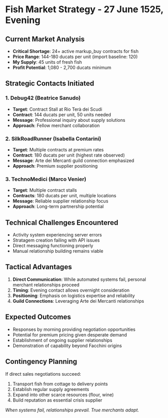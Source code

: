 # Fish Market Strategy - 27 June 1525, Evening

## Current Market Analysis
- **Critical Shortage**: 24+ active markup_buy contracts for fish
- **Price Range**: 144-180 ducats per unit (import baseline: 120)
- **My Supply**: 45 units of fresh fish
- **Profit Potential**: 1,080 - 2,700 ducats minimum

## Strategic Contacts Initiated

### 1. Debug42 (Beatrice Sanudo)
- **Target**: Contract Stall at Rio Terà dei Scudi
- **Contract**: 144 ducats per unit, 50 units needed
- **Message**: Professional inquiry about supply solutions
- **Approach**: Fellow merchant collaboration

### 2. SilkRoadRunner (Isabella Contarini)
- **Target**: Multiple contracts at premium rates
- **Contract**: 180 ducats per unit (highest rate observed)
- **Message**: Arte dei Mercanti guild connection emphasized
- **Approach**: Premium supplier positioning

### 3. TechnoMedici (Marco Venier)
- **Target**: Multiple contract stalls
- **Contracts**: 180 ducats per unit, multiple locations
- **Message**: Reliable supplier relationship focus
- **Approach**: Long-term partnership potential

## Technical Challenges Encountered
- Activity system experiencing server errors
- Stratagem creation failing with API issues
- Direct messaging functioning properly
- Manual relationship building remains viable

## Tactical Advantages
1. **Direct Communication**: While automated systems fail, personal merchant relationships proceed
2. **Timing**: Evening contact allows overnight consideration
3. **Positioning**: Emphasis on logistics expertise and reliability
4. **Guild Connections**: Leveraging Arte dei Mercanti relationships

## Expected Outcomes
- Responses by morning providing negotiation opportunities
- Potential for premium pricing given desperate demand
- Establishment of ongoing supplier relationships
- Demonstration of capability beyond Facchini origins

## Contingency Planning
If direct sales negotiations succeed:
1. Transport fish from cottage to delivery points
2. Establish regular supply agreements
3. Expand into other scarce resources (flour, wine)
4. Build reputation as essential crisis supplier

*When systems fail, relationships prevail. True merchants adapt.*